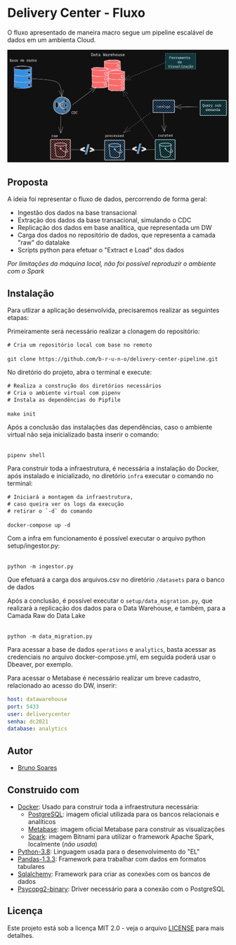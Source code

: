 # Delivery Center - Fluxo

O fluxo apresentado de maneira macro segue um pipeline escalável de dados em um ambienta Cloud.

![Fluxo-dados](img/pipeline.png)

## Proposta

A ideia foi representar o fluxo de dados, percorrendo de forma geral:

- Ingestão dos dados na base transacional
- Extração dos dados da base transacional, simulando o CDC
- Replicação dos dados em base analítica, que representada um DW
- Carga dos dados no repositório de dados, que representa a camada "raw" do datalake
- Scripts python para efetuar o "Extract e Load" dos dados
  
*Por limitações da máquina local, não foi possível reproduzir o ambiente com o Spark*

## Instalação

Para utlizar a aplicação desenvolvida, precisaremos realizar as seguintes etapas:

Primeiramente será necessário realizar a clonagem do repositório:

```shell
# Cria um repositório local com base no remoto

git clone https://github.com/b-r-u-n-o/delivery-center-pipeline.git

```
No diretório do projeto, abra o terminal e execute:
```shell
# Realiza a construção dos diretórios necessários
# Cria o ambiente virtual com pipenv
# Instala as dependências do Pipfile

make init
```
Após a conclusão das instalações das dependências, caso o ambiente virtual não seja inicializado basta inserir o comando:
```shell

pipenv shell
```
Para construir toda a infraestrutura, é necessária a instalação do Docker, após instalado e inicializado, no diretório `infra` executar o comando no terminal:
```shell
# Iniciará a montagem da infraestrutura, 
# caso queira ver os logs da execução 
# retirar o `-d` do comando

docker-compose up -d
```
Com a infra em funcionamento é possível executar o arquivo python setup/ingestor.py:
```shell

python -m ingestor.py
```
Que efetuará a carga dos arquivos.csv no diretório `/datasets` para o banco de dados

Após a conclusão, é possível executar o `setup/data_migration.py`, que realizará a replicação dos dados para o Data Warehouse, e também, para a Camada Raw do Data Lake
```shell

python -m data_migration.py
```
Para acessar a base de dados `operations` e `analytics`, basta acessar as credenciais no arquivo docker-compose.yml, em seguida poderá usar o Dbeaver, por exemplo.

Para acessar o Metabase é necessário realizar um breve cadastro, relacionado ao acesso do DW, inserir:
```yaml
host: datawarehouse
port: 5433
user: deliverycenter
senha: dc2021
database: analytics
``` 
## Autor

- [Bruno Soares](https://www.linkedin.com/in/tsbruno/)

## Construido com

- [Docker](https://www.docker.com/products/docker-desktop): Usado para construir toda a infraestrutura necessária:
  - [PostgreSQL](https://hub.docker.com/_/postgres): imagem oficial utilizada para os bancos relacionais e analíticos
  - [Metabase](https://hub.docker.com/r/metabase/metabase): imagem oficial Metabase para construir as visualizações
  - [Spark](https://hub.docker.com/r/bitnami/spark): imagem Bitnami para utilizar o framework Apache Spark, localmente (_não usada_) 
- [Python-3.8](https://www.python.org/downloads/release/python-385/): Linguagem usada para o desenvolvimento do "EL"
- [Pandas-1.3.3](https://pandas.pydata.org/docs/getting_started/install.html): Framework para trabalhar com dados em formatos tabulares
- [Sqlalchemy](https://pypi.org/project/SQLAlchemy/): Framework para criar as conexões com os bancos de dados
- [Psycopg2-binary](https://pypi.org/project/psycopg2-binary/): Driver necessário para a conexão com o PostgreSQL


## Licença

Este projeto está sob a licença MIT 2.0 - veja o arquivo [LICENSE](./LICENSE) para mais detalhes.